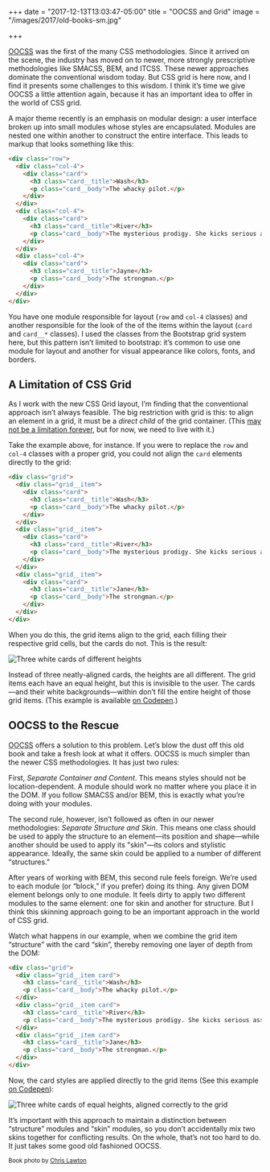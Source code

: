 +++
date = "2017-12-13T13:03:47-05:00"
title = "OOCSS and Grid"
image = "/images/2017/old-books-sm.jpg"

+++

[OOCSS](https://github.com/stubbornella/oocss/wiki) was the first of the many CSS methodologies. Since it arrived on the scene, the industry has moved on to newer, more strongly prescriptive methodologies like SMACSS, BEM, and ITCSS. These newer approaches dominate the conventional wisdom today. But CSS grid is here now, and I find it presents some challenges to this wisdom. I think it’s time we give OOCSS a little attention again, because it has an important idea to offer in the world of CSS grid.

A major theme recently is an emphasis on modular design: a user interface broken up into small modules whose styles are encapsulated. Modules are nested one within another to construct the entire interface. This leads to markup that looks something like this:

```html
<div class="row">
  <div class="col-4">
    <div class="card">
      <h3 class="card__title">Wash</h3>
      <p class="card__body">The whacky pilot.</p>
    </div>
  </div>
  <div class="col-4">
    <div class="card">
      <h3 class="card__title">River</h3>
      <p class="card__body">The mysterious prodigy. She kicks serious ass.</p>
    </div>
  </div>
  <div class="col-4">
    <div class="card">
      <h3 class="card__title">Jayne</h3>
      <p class="card__body">The strongman.</p>
    </div>
  </div>
</div>
```

You have one module responsible for layout (`row` and `col-4` classes) and another responsible for the look of the of the items within the layout (`card` and `card__*` classes). I used the classes from the Bootstrap grid system here, but this pattern isn’t limited to bootstrap: it’s common to use one module for layout and another for visual appearance like colors, fonts, and borders.

## A Limitation of CSS Grid

As I work with the new CSS Grid layout, I’m finding that the conventional approach isn’t always feasible. The big restriction with grid is this: to align an element in a grid, it must be a *direct child* of the grid container. (This [may not be a limitation forever](https://github.com/w3c/csswg-drafts/issues/958), but for now, we need to live with it.)

Take the example above, for instance. If you were to replace the `row` and `col-4` classes with a proper grid, you could not align the `card` elements directly to the grid:

```html
<div class="grid">
  <div class="grid__item">
    <div class="card">
      <h3 class="card__title">Wash</h3>
      <p class="card__body">The whacky pilot.</p>
    </div>
  </div>
  <div class="grid__item">
    <div class="card">
      <h3 class="card__title">River</h3>
      <p class="card__body">The mysterious prodigy. She kicks serious ass.</p>
    </div>
  </div>
  <div class="grid__item">
    <div class="card">
      <h3 class="card__title">Jane</h3>
      <p class="card__body">The strongman.</p>
    </div>
  </div>
</div>
```

When you do this, the grid items align to the grid, each filling their respective grid cells, but the cards do not. This is the result:

<img src="/images/2017/oocss-grid-1.png" alt="Three white cards of different heights">

Instead of three neatly-aligned cards, the heights are all different. The grid items each have an equal height, but this is invisible to the user. The cards&mdash;and their white backgrounds&mdash;within don’t fill the entire height of those grid items. (This example is available [on Codepen](https://codepen.io/keithjgrant/pen/EoaoxJ).)

## OOCSS to the Rescue

<abbr title="Object-Oriented CSS">OOCSS</abbr> offers a solution to this problem. Let’s blow the dust off this old book and take a fresh look at what it offers. OOCSS is much simpler than the newer CSS methodologies. It has just two rules:

First, *Separate Container and Content*. This means styles should not be location-dependent. A module should work no matter where you place it in the DOM. If you follow SMACSS and/or BEM, this is exactly what you’re doing with your modules.

The second rule, however, isn’t followed as often in our newer methodologies: *Separate Structure and Skin*.  This means one class should be used to apply the structure to an element&mdash;its position and shape&mdash;while another should be used to apply its "skin"&mdash;its colors and stylistic appearance. Ideally, the same skin could be applied to a number of different “structures.”

After years of working with BEM, this second rule feels foreign. We’re used to each module (or “block,” if you prefer) doing its thing. Any given DOM element belongs only to one module. It feels dirty to apply two different modules to the same element: one for skin and another for structure. But I think this skinning approach going to be an important approach in the world of CSS grid.

Watch what happens in our example, when we combine the grid item “structure” with the card “skin”, thereby removing one layer of depth from the DOM:

```html
<div class="grid">
  <div class="grid__item card">
    <h3 class="card__title">Wash</h3>
    <p class="card__body">The whacky pilot.</p>
  </div>
  <div class="grid__item card">
    <h3 class="card__title">River</h3>
    <p class="card__body">The mysterious prodigy. She kicks serious ass.</p>
  </div>
  <div class="grid__item card">
    <h3 class="card__title">Jane</h3>
    <p class="card__body">The strongman.</p>
  </div>
</div>
```

Now, the card styles are applied directly to the grid items (See this example [on Codepen](https://codepen.io/keithjgrant/pen/jYEYrx)):

<img src="/images/2017/oocss-grid-2.png" alt="Three white cards of equal heights, aligned correctly to the grid">

It’s important with this approach to maintain a distinction between “structure” modules and “skin” modules, so you don’t accidentally mix two skins together for conflicting results. On the whole, that’s not too hard to do. It just takes some good old fashioned OOCSS.

<small>Book photo by [Chris Lawton](https://unsplash.com/photos/9T346Ij4kGk)</small>
